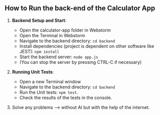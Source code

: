 ## How to Run the back-end of the Calculator App

1. **Backend Setup and Start**:
    - Open the calculator-app folder in Webstorm
    - Open the Terminal in Webstorm
    - Navigate to the backend directory: `cd backend`
    - Install dependencies (project is dependent on other software like JEST): `npm install`
    - Start the backend server: `node app.js`
    - (You can stop the server by pressing CTRL-C if necessary)

2. **Running Unit Tests**:
    - Open a new Terminal window
    - Navigate to the backend directory: `cd backend`
    - Run the Unit tests: `npm test`.
    - Check the results of the tests in the console.

3. Solve any problems --> without AI but with the help of the internet.


